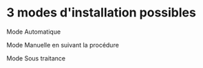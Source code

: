 #  3 modes d'installation possibles

Mode Automatique

Mode Manuelle en suivant la procédure

Mode Sous traitance
